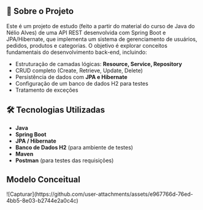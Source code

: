 <h2>📌 Sobre o Projeto</h2>
<p>Este é um projeto de estudo (feito a partir do material do curso de Java do Nélio Alves) de uma API REST desenvolvida com Spring Boot e JPA/Hibernate, que implementa um sistema de gerenciamento de usuários, pedidos, produtos e categorias. O objetivo é explorar conceitos fundamentais do desenvolvimento back-end, incluindo:</p>
<ul>
    <li>Estruturação de camadas lógicas: <strong>Resource, Service, Repository</strong></li>
    <li>CRUD completo (Create, Retrieve, Update, Delete)</li>
    <li>Persistência de dados com <strong>JPA e Hibernate</strong></li>
    <li>Configuração de um banco de dados H2 para testes</li>
    <li>Tratamento de exceções</li>
</ul>

<h2>🛠 Tecnologias Utilizadas</h2>
<ul>
    <li><strong>Java</strong></li>
    <li><strong>Spring Boot</strong></li>
    <li><strong>JPA / Hibernate</strong></li>
    <li><strong>Banco de Dados H2</strong> (para ambiente de testes)</li>
    <li><strong>Maven</strong></li>
    <li><strong>Postman</strong> (para testes das requisições)</li>
</ul>

<h2>Modelo Conceitual</h2>
![Capturar](https://github.com/user-attachments/assets/e967766d-76ed-4bb5-8e03-b2744e2a0c4c)
